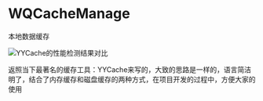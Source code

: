 # WQCacheManage
本地数据缓存

![YYCache的性能检测结果对比](/Users/wangqiang/Desktop/68747470733a2f2f7261772e6769746875622e636f6d2f69626972656d652f595943616368652f6d61737465722f42656e63686d61726b2f526573756c745f6d656d6f72792e706e67.png)


返照当下最著名的缓存工具：YYCache来写的，大致的思路是一样的，语言简洁明了，结合了内存缓存和磁盘缓存的两种方式，在项目开发的过程中，方便大家的使用
